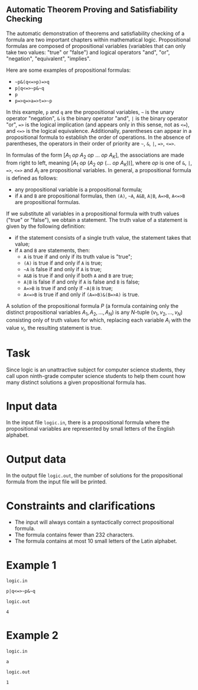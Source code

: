 ## Automatic Theorem Proving and Satisfiability Checking

The automatic demonstration of theorems and satisfiability checking of a formula are two important chapters within mathematical logic. Propositional formulas are composed of propositional variables (variables that can only take two values: "true" or "false") and logical operators "and", "or", "negation", "equivalent", "implies".

Here are some examples of propositional formulas:

* `~p&(q<=>p)=>q`
* `p|q<=>~p&~q`
* `p`
* `p=>q=>a=>t=>~p`

In this example, `p` and `q` are the propositional variables, `~` is the unary operator "negation", `&` is the binary operator "and", `|` is the binary operator "or", `=>` is the logical implication (and appears only in this sense, not as `<=`), and `<=>` is the logical equivalence. Additionally, parentheses can appear in a propositional formula to establish the order of operations. In the absence of parentheses, the operators in their order of priority are `~`, `&`, `|`, `=>`, `<=>`.

In formulas of the form $[A_1 \ op \ A_2 \ op \ \dots \ op \ A_K]$, the associations are made from right to left, meaning $[A_1 \ op \ (A_2 \ op \ (\dots \ op \ A_K))]$, where $op$ is one of `&`, `|`, `=>`, `<=>` and $A_i$ are propositional variables. In general, a propositional formula is defined as follows:
* any propositional variable is a propositional formula;
* if `A` and `B` are propositional formulas, then `(A)`, `~A`, `A&B`, `A|B`, `A=>B`, `A<=>B` are propositional formulas.

If we substitute all variables in a propositional formula with truth values ("true" or "false"), we obtain a statement. The truth value of a statement is given by the following definition:
* if the statement consists of a single truth value, the statement takes that value;
* if `A` and `B` are statements, then:
  - `A` is true if and only if its truth value is "true";
  - `(A)` is true if and only if `A` is true;
  - `~A` is false if and only if `A` is true;
  - `A&B` is true if and only if both `A` and `B` are true;
  - `A|B` is false if and only if `A` is false and `B` is false;
  - `A=>B` is true if and only if `~A|B` is true;
  - `A<=>B` is true if and only if `(A=>B)&(B=>A)` is true.

A solution of the propositional formula $P$ (a formula containing only the distinct propositional variables $A_1, A_2, \dots, A_N$) is any $N$-tuple $(v_1, v_2, \dots, v_N)$ consisting only of truth values for which, replacing each variable $A_i$ with the value $v_i$, the resulting statement is true.

# Task

Since logic is an unattractive subject for computer science students, they call upon ninth-grade computer science students to help them count how many distinct solutions a given propositional formula has.

# Input data

In the input file `logic.in`, there is a propositional formula where the propositional variables are represented by small letters of the English alphabet.

# Output data

In the output file `logic.out`, the number of solutions for the propositional formula from the input file will be printed.

# Constraints and clarifications

* The input will always contain a syntactically correct propositional formula.
* The formula contains fewer than $232$ characters.
* The formula contains at most $10$ small letters of the Latin alphabet.

# Example 1

`logic.in`
```
p|q<=>~p&~q
```

`logic.out`
```
4
```

# Example 2

`logic.in`
```
a
```

`logic.out`
```
1
```
